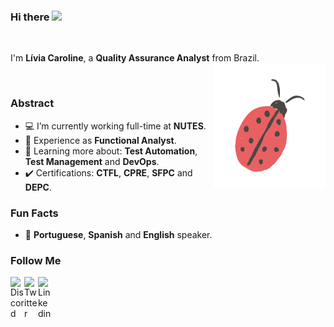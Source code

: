 ### Hi there <img src="https://media.giphy.com/media/hvRJCLFzcasrR4ia7z/giphy.gif" width="25px">


<br />

I'm **Lívia Caroline**, a **Quality Assurance Analyst** from Brazil. 
<img align="right" alt="GIF" src="https://github.com/liviacarolline/liviacarolline/blob/main/bug.gif?raw=true" width="180" height="200" />
<!-- image source www.bebeaulait.com -->

<br />

### Abstract

- 💻 I’m currently working full-time at **NUTES**.
- 👩 Experience as **Functional Analyst**.
- 🌱 Learning more about: **Test Automation**, **Test Management** and **DevOps**.
- ✔️ Certifications: **CTFL**, **CPRE**, **SFPC** and **DEPC**.


### Fun Facts

- 👄 **Portuguese**, **Spanish** and **English** speaker. 


### Follow Me

<a href="https://discord.gg/DX63xk">
  <img align="left" alt="Discord" width="22px" src="https://cdn.jsdelivr.net/npm/simple-icons@v3/icons/discord.svg" />
</a>
<a href="https://twitter.com/Livia_Carolline">
  <img align="left" alt="Twitter" width="22px" src="https://cdn.jsdelivr.net/npm/simple-icons@v3/icons/twitter.svg" />
</a>
<a href="https://www.linkedin.com/in/livia-caroline-tomaz-santos/">
  <img align="left" alt="Linkedin" width="22px" src="https://cdn.jsdelivr.net/npm/simple-icons@v3/icons/linkedin.svg" />
</a>
